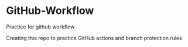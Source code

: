 # GitHub-Workflow
Practice for github workflow

Creating this repo to practice GitHub actions and branch protection rules 